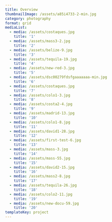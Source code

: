 ```yaml
---
title: Overview
thumbnailImage: /assets/a85i4733-2-min.jpg
category: photography
format: grid
mediaList:
  - media: /assets/costaques.jpg
    title: '1'
  - media: /assets/mass3-2.jpg
    title: '2'
  - media: /assets/belize-9.jpg
    title: '3'
  - media: /assets/tequila-19.jpg
    title: '4'
  - media: /assets/new-red-3.jpg
    title: '5'
  - media: /assets/dsc00279fdsfgaaaaaaa-min.jpg
    title: '6'
  - media: /assets/costaques.jpg
    title: '7'
  - media: /assets/colo1-3.jpg
    title: '8'
  - media: /assets/costa2-4.jpg
    title: '9'
  - media: /assets/madrid-13.jpg
    title: '10'
  - media: /assets/colo1-8.jpg
    title: '11'
  - media: /assets/david1-28.jpg
    title: '12'
  - media: /assets/first-test-6.jpg
    title: '13'
  - media: /assets/mass-3.jpg
    title: '14'
  - media: /assets/mass-55.jpg
    title: '15'
  - media: /assets/david2-15.jpg
    title: '16'
  - media: /assets/mass2-8.jpg
    title: '17'
  - media: /assets/tequila-26.jpg
    title: '18'
  - media: /assets/colo2-11.jpg
    title: '19'
  - media: /assets/new-docu-59.jpg
    title: '20'
templateKey: project
---
```


